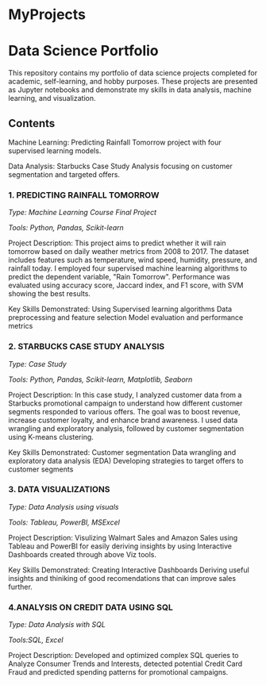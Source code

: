 # MyProjects
# Data Science Portfolio
This repository contains my portfolio of data science projects completed for academic, self-learning, and hobby purposes. These projects are presented as Jupyter notebooks and demonstrate my skills in data analysis, machine learning, and visualization.

## Contents

Machine Learning: Predicting Rainfall Tomorrow project with four supervised learning models.

Data Analysis: Starbucks Case Study Analysis focusing on customer segmentation and targeted offers.


### 1. PREDICTING RAINFALL TOMORROW

*Type: Machine Learning Course Final Project*

*Tools: Python, Pandas, Scikit-learn*

Project Description:
This project aims to predict whether it will rain tomorrow based on daily weather metrics from 2008 to 2017. The dataset includes features such as temperature, wind speed, humidity, pressure, and rainfall today. I employed four supervised machine learning algorithms to predict the dependent variable, "Rain Tomorrow". Performance was evaluated using accuracy score, Jaccard index, and F1 score, with SVM showing the best results.

Key Skills Demonstrated:
Using Supervised learning algorithms
Data preprocessing and feature selection
Model evaluation and performance metrics




### 2. STARBUCKS CASE STUDY ANALYSIS

*Type: Case Study*

*Tools: Python, Pandas, Scikit-learn, Matplotlib, Seaborn*

Project Description:
In this case study, I analyzed customer data from a Starbucks promotional campaign to understand how different customer segments responded to various offers. The goal was to boost revenue, increase customer loyalty, and enhance brand awareness. I used data wrangling and exploratory analysis, followed by customer segmentation using K-means clustering.

Key Skills Demonstrated:
Customer segmentation
Data wrangling and exploratory data analysis (EDA)
Developing strategies to target offers to customer segments



### 3. DATA VISUALIZATIONS 

*Type: Data Analysis using visuals*

*Tools: Tableau, PowerBI, MSExcel*

Project Description: 
Visulizing Walmart Sales and Amazon Sales using Tableau and PowerBI for easily deriving insights by using Interactive Dashboards created through above Viz tools.

Key Skills Demonstrated:
Creating Interactive Dashboards
Deriving useful insights and thiniking of good recomendations that can improve sales further.

### 4.ANALYSIS ON CREDIT DATA USING SQL 

*Type: Data Analysis with SQL*

*Tools:SQL, Excel*

Project Description:
Developed and optimized complex SQL queries to Analyze Consumer Trends and Interests, detected potential Credit Card Fraud and predicted spending patterns for promotional campaigns.


